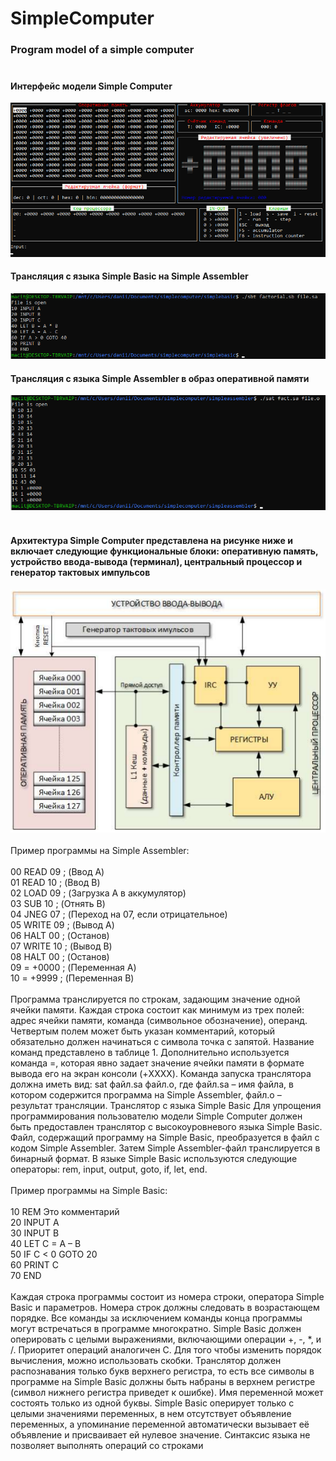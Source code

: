 # SimpleComputer
### Program model of a simple computer<br/><br/>
#### Интерфейс модели Simple Computer
<img src="https://github.com/MacIT54/SimpleComputer/blob/main/docs/console1.png" /><br/>
#### Трансляция с языка Simple Basic на Simple Assembler
<img src="https://github.com/MacIT54/SimpleComputer/blob/main/docs/basicex.png" /><br/>
#### Трансляция с языка Simple Assembler в образ оперативной памяти
<img src="https://github.com/MacIT54/SimpleComputer/blob/main/docs/asmex.png" /><br/>
<br/>
#### Архитектура Simple Computer представлена на рисунке ниже и включает следующие функциональные блоки: оперативную память, устройство ввода-вывода (терминал), центральный процессор и генератор тактовых импульсов <br/>
<img src="https://github.com/MacIT54/SimpleComputer/blob/main/docs/evm.png" /><br/><br/>
Пример программы на Simple Assembler: <br/><br/>
00 READ 09 ; (Ввод А) <br/>
01 READ 10 ; (Ввод В) <br/>
02 LOAD 09 ; (Загрузка А в аккумулятор) <br/>
03 SUB 10 ; (Отнять В) <br/>
04 JNEG 07 ; (Переход на 07, если отрицательное) <br/>
05 WRITE 09 ; (Вывод А) <br/>
06 HALT 00 ; (Останов) <br/>
07 WRITE 10 ; (Вывод В) <br/>
08 HALT 00 ; (Останов) <br/>
09 = +0000 ; (Переменная А) <br/>
10 = +9999 ; (Переменная В) <br/><br/>
Программа транслируется по строкам, задающим значение одной ячейки памяти. Каждая строка состоит как минимум из трех полей: адрес ячейки памяти, команда (символьное обозначение), операнд. Четвертым полем может быть указан комментарий, который обязательно должен начинаться с символа точка с запятой. Название команд представлено в таблице 1. Дополнительно используется команда =, которая явно задает значение ячейки памяти в формате вывода его на экран консоли (+XXXX). Команда запуска транслятора должна иметь вид: sat файл.sa файл.o, где файл.sa – имя файла, в котором содержится программа на Simple Assembler, файл.o – результат трансляции. Транслятор с языка Simple Basic Для упрощения программирования пользователю модели Simple Computer должен быть предоставлен транслятор с высокоуровневого языка Simple Basic. Файл, содержащий программу на Simple Basic, преобразуется в файл с кодом Simple Assembler. Затем Simple Assembler-файл транслируется в бинарный формат. В языке Simple Basic используются следующие операторы: rem, input, output, goto, if, let, end. <br/><br/>
Пример программы на Simple Basic: <br/><br/>
10 REM Это комментарий <br/>
20 INPUT A <br/>
30 INPUT B <br/>
40 LET C = A – B <br/>
50 IF C < 0 GOTO 20 <br/>
60 PRINT C <br/>
70 END <br/><br/>
Каждая строка программы состоит из номера строки, оператора Simple Basic и параметров. Номера строк должны следовать в возрастающем порядке. Все команды за исключением команды конца программы могут встречаться в программе многократно. Simple Basic должен оперировать с целыми выражениями, включающими операции +, -, *, и /. Приоритет операций аналогичен C. Для того чтобы изменить порядок вычисления, можно использовать скобки. Транслятор должен распознавания только букв верхнего регистра, то есть все символы в программе на Simple Basic должны быть набраны в верхнем регистре (символ нижнего регистра приведет к ошибке). Имя переменной может состоять только из одной буквы. Simple Basic оперирует только с целыми значениями переменных, в нем отсутствует объявление переменных, а упоминание переменной автоматически вызывает её объявление и присваивает ей нулевое значение. Синтаксис языка не позволяет выполнять операций со строками

